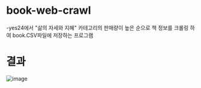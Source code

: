 # book-web-crawl
-yes24에서 "삶의 자세와 지혜" 카테고리의 판매량이 높은 순으로 책 정보를 크롤링 하여 book.CSV파일에 저장하는 프로그램

# 결과

![image](https://user-images.githubusercontent.com/116625723/198168039-b3b1bdcf-016b-4913-873d-99747fdf4580.png)
